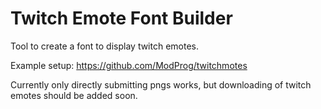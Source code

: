 # Twitch Emote Font Builder

Tool to create a font to display twitch emotes.

Example setup: https://github.com/ModProg/twitchmotes

Currently only directly submitting pngs works, but downloading of twitch emotes should be added soon.

